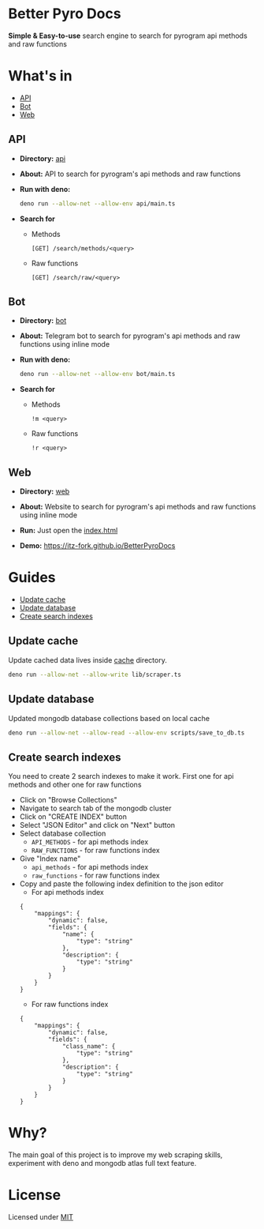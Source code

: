 # Better Pyro Docs
**Simple & Easy-to-use** search engine to search for pyrogram api methods and raw functions


# What's in
- [API](#api)
- [Bot](#bot)
- [Web](#web)

## API
- **Directory:** [api](api)

- **About:** API to search for pyrogram's api methods and raw functions

- **Run with deno:**
    ```sh
    deno run --allow-net --allow-env api/main.ts
    ```

- **Search for**
    - Methods
        ```
        [GET] /search/methods/<query>
        ```
    - Raw functions
        ```
        [GET] /search/raw/<query>
        ```


## Bot
- **Directory:** [bot](bot)

- **About:** Telegram bot to search for pyrogram's api methods and raw functions using inline mode

- **Run with deno:**
    ```sh
    deno run --allow-net --allow-env bot/main.ts
    ```

- **Search for**
    - Methods
        ```
        !m <query>
        ```
    - Raw functions
        ```
        !r <query>
        ```


## Web
- **Directory:** [web](web)

- **About:** Website to search for pyrogram's api methods and raw functions using inline mode

- **Run:** Just open the [index.html](web/index.html)

- **Demo:** https://itz-fork.github.io/BetterPyroDocs


# Guides
- [Update cache](#update-cache)
- [Update database](#update-database)
- [Create search indexes](#create-search-indexes)

## Update cache
Update cached data lives inside [cache](cache) directory.

```sh
deno run --allow-net --allow-write lib/scraper.ts
```

## Update database
Updated mongodb database collections based on local cache

```sh
deno run --allow-net --allow-read --allow-env scripts/save_to_db.ts
```

## Create search indexes
You need to create 2 search indexes to make it work. First one for api methods and other one for raw functions

- Click on "Browse Collections"
- Navigate to search tab of the mongodb cluster
- Click on "CREATE INDEX" button
- Select "JSON Editor" and click on "Next" button
- Select database collection
    - `API_METHODS` - for api methods index
    - `RAW_FUNCTIONS` - for raw functions index
- Give "Index name"
    - `api_methods` - for api methods index
    - `raw_functions` - for raw functions index
- Copy and paste the following index definition to the json editor
    - For api methods index
    ```
    {
        "mappings": {
            "dynamic": false,
            "fields": {
                "name": {
                    "type": "string"
                },
                "description": {
                    "type": "string"
                }
            }
        }
    }
    ```
    - For raw functions index
    ```
    {
        "mappings": {
            "dynamic": false,
            "fields": {
                "class_name": {
                    "type": "string"
                },
                "description": {
                    "type": "string"
                }
            }
        }
    }
    ```


# Why?
The main goal of this project is to improve my web scraping skills, experiment with deno and mongodb atlas full text feature.


# License
Licensed under [MIT](LICENSE)